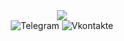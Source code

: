 <header>
  <div align="center">
    <img src="https://media3.giphy.com/media/v1.Y2lkPTc5MGI3NjExeHpmdHZiaGpyZGFpZ2FodnNhOHdmMHkyNXdjYWdmbXE1NG92cW52diZlcD12MV9pbnRlcm5hbF9naWZfYnlfaWQmY3Q9Zw/5QhSqF2OV6l8tjk8hj/giphy.gif">
  </div>

<div id="badges">
  <img src="https://img.shields.io/badge/Telegram-blue?style=for-the-badge&logo=linkedin&logoColor=white" alt="Telegram"/>
  <img src="https://img.shields.io/badge/Vkontakte-pink?style=for-the-badge&logo=youtube&logoColor=white" alt="Vkontakte"/>
</div>
</header>
